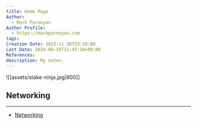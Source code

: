 ```yaml
---
title: Home Page
Author:
  - Mark Paronyan 
Author Profile:
  - https://markparonyan.com
tags: 
Creation Date: 2023-11-30T23:29:00
Last Date: 2024-08-16T15:45:16+08:00
References: 
description: My notes.
---
```

![[assets/stake-ninja.jpg|800]]


## Networking
---
- [Networking]()


